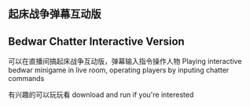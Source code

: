 ## 起床战争弹幕互动版
## Bedwar Chatter Interactive Version

可以在直播间搞起床战争互动版，弹幕输入指令操作人物
Playing interactive bedwar minigame in live room,
operating players by inputing chatter commands

有兴趣的可以玩玩看
download and run if you're interested
